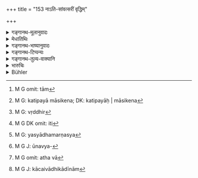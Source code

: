 +++
title = "153 नाऽति-सांवत्सरीं वृद्धिम्"

+++

<details><summary>गङ्गानथ-मूलानुवादः</summary>

One shall not pay or receive an interest beyond the annual, or what is unapproved (or unaccumulated); nor compound interest, nor periodical interest, nor that which is (privately) stipulated, nor corporeal.—(153)
</details>

<details><summary>मेधातिथिः</summary>

संवत्सरे भवा **सांवत्सरी** । ताम्[^३३९] **अति**क्रान्ता **सांवत्सरी** । भवप्रत्ययार्थः सामर्थ्याद् अन्तर्भूतः । अथ वा संवत्सरम् अतिक्रान्ता **अतिसंवत्सरेति** प्राप्ते वृद्धीकारौ छन्दस्तुल्यत्वात् कर्तव्यौ । 


[^३३९]:
     M G omit: tām

येषां वृद्धिर् अनन्तप्रक्रान्तपञ्चकं[^३४०] शतं सर्ववर्णविषया सा संवत्सरं यावद् ग्रहीतव्या, नातीते संवत्सरे । अथ वा यावत् संवत्सरम् । संवत्सरो वर्षः । तावद्[^३४१] वृद्धिर् न मार्गिणीया[^३४२] । अधमर्णेनापि संवत्सराद् ऊर्ध्वं न विलंबितव्यम् ।   

**विनिर्हरेद्** विनिष्कृष्य स्वधनाद् आरभ्योपनयेद् इत्य् अर्थः । अर्वाग् अपि संवत्सराद् या दीयते साप्य् अतिक्रान्तसंवत्सरैव । 


- अथ वा मासाद् आरभ्य संवत्सरस्य यावद् वृद्धिः परिमाणतो निरूपितव्या । मासेन यद् वर्द्धते संवत्सरेण वेत्य् एवं प्रयोगः कर्तव्यः, न तु संवत्सरद्वयस्य लाभार्थी कदाचिच् चिरकालं ग्राहयति किं मे कतिपयमासिकेन[^३४३] लाभेन यदि द्वे वर्षे ततो ऽधिकं वा गृह्णासि, तद्ग्रहणे एषा वेयता कालेन वृद्धिस् तत्रार्वाचीनम् अपि ददद् अधर्मर्णे द्विसांवत्सरीं यथाकालकृतां तदा दाप्येत । "एकां वृद्धिम् अनादेयां न दद्यान् नापि दापयेत्" इति । यथा मासिकी वृद्धिः प्रथमे मासि द्वितीय एवाह्नि शोधयन् दाप्यते तथा यदैवम् अभ्युपैति संवत्सरेण यद् वर्धत इति तदा तथैव दाप्यते, न तु तदधिककालकृता । 


[^३४३]:
     M G: katipayā māsikena; DK: katipayāḥ | māsikena

**न चादृष्टां विनिर्हरेत्** । शास्त्रे या न दृष्टा दशैकादशिकाद्या पञ्चकाद् अधिका न तां गृह्णीयात् । "व्यतिरिक्ता न सिध्यति" (म्ध् ८.१५२) इत्य् अस्यैवायम् अनुवाद इति <u>केचित्</u> । इदं तु युक्तम् । **अदृष्टाम्** अनुपचिताम् इत्य् अर्थः । यावद् बहुभिर् मासैर् न संहतीभूता तावन् न ग्राह्या दिवसवृद्धिर् मासवृद्धिः ।

- <u>ननु</u> च "मासस्य वृद्धिं[^३४४] गृह्णीयात्" (म्स्ह् ८.१४२) इत्य् उक्तम् । 


[^३४४]:
     M G: vṛddhir

<u>परिमाणं</u> मासिकं तद्वृद्धेर् न तु ग्रहणम् ।   
**चक्रवृद्धिः कालवृद्धिः कारिका कायिका च या**, ताम् अपि न **विनिर्हरेद्** इत्य् अनुषङ्गः । नैवादद्याद् इति[^३४५] । यद्य् अप्य् अधमर्णस्य[^३४६] प्रतिषेधस् तथापि सामर्थ्याद् उत्तमर्णस्यैव द्रष्टव्यः । अधमर्णो ह्य् आर्तः किं न करोति । अथ वा विनिर्हारो ग्रहणम् एव । तेनोत्तमर्णस्यैव शाब्दः प्रतिषेधः ।



[^३४६]:
     M G: yasyādhamarṇasya


[^३४५]:
     M G DK omit: iti

- <u>ननु</u> च द्विकादिवृद्धिविधानाच् चक्रवृद्ध्यादीनान् प्राप्तिर् एव नास्ति । किं प्रतिषेधानुषङ्गेण ।

- <u>उच्यते</u> । अप्राप्तः प्रतिषेधः पाक्षिकीं वृद्धिम् अनुमापयति । यथाधाने न ब्रह्मसामाभिगायेद् इत्य् अविहितं सामगानं प्रतिषेधेनास्तीति ज्ञापयति । तेनैता अपि प्रतिषेधद्वारेणाभ्यनुज्ञायन्ते । केषांचिद् दूरव्यवहारिणां[^३४७] चक्रवृद्ध्यादयो ऽपि भवन्ति । तेन स्थलपथवारिपथिका वणिजो यथोक्तम्-


[^३४७]:
     M G J: ūnavya-

- कान्तारगास् तु दशकं सामुद्रा विंशकं शतम् ।

- दद्युर् वा स्वकृतां वृद्धिं सर्वे सर्वासु जातिषु ॥ इति । (य्ध् २.४१)

कान्तारगादीनाम् एव स्वकृता सर्वजातिविषया साधारणी वृद्धिर् न त्व् अन्येषाम् । तत्र चक्रवृद्धिः स्मृत्यन्तरे पठिता- "वृद्धेर् वृद्धिश् चक्रवृद्धिः" (न्स्म् १.८९) ।

<u>अन्ये तु</u> चक्रवद्यानं गन्त्र्यादि,[^३४८] तद्वृद्धिश् चक्रवृद्धिः । तेषां यस्मिन्न् अहनि चक्रं वर्तते तत्रैव वृद्धिः । यदा तु नदीसंतारे दुर्दिनादिना अप्रयाणं तदा नास्ति वृद्धिः । एवम् अन्येषाम् अपि बलीवर्दादिवाह्यप्रयोक्तॄणाम् ईदृशी वृद्धिश् चक्रवृद्दिर् उच्यते ।  
**कालवृद्धिः** "प्रतिमासं तु कालिका" (च्ड़्। न्स्म् १.८८) । मासग्रहणम् उपलक्षणार्थम् । यानुपचिता वृद्धिर् दिवसे दिवसे गृह्यते मासि मासि वा यस्याः कालो न प्रतीक्ष्यते अथ चैतस्मिन् काले यदि न[^३४९] ददासि तदा द्विगुणीभवति धनम् इत्य् एकरूपा कालवृद्धिः ।   

**कारिता** । इत्थंकृतां यावती वा परस्परोपकारापेक्षयोत्तमर्णाधर्मर्णौ कुरुतः । एषापि दिग्भागवणिजाम् एव । अन्येषां तु "व्यतिरिक्ता न सिध्यति" इत्य् उक्तम्, "पञ्चकं शतम् अर्हति" (म्ध् ८.१५२) इति । 

- अथ वा[^३५०] हिरण्ये प्रयुक्ते वासांसि वृद्ध्या गृह्यन्ते, तत्राधिलक्षणं द्रव्यम्, सा **कारिता,** यथाभोगलाभे न्यासरूपविषये च स्यात् । 


[^३५०]:
     M G omit: atha vā

**कायिका** कायकर्मणा संशोध्या । कायजीविका च, एषां क्रमेण क्रमेलकादिजीविनाम्[^३५१] ॥ ८.१५३ ॥


[^३५१]:
     M G J: kācaivādhikādīnām
</details>

<details><summary>गङ्गानथ-भाष्यानुवादः</summary>

‘*Sāmvatsarī*’—*means* ‘*pertaining to the samvatsara*,’ ‘*annual*’;
what is in excess of this ‘*is atisāmvatsarī*,’ ‘*beyond the annual*’;
the idea of *pertinence* being implied by the nominal affix. Or we may
first form the compound ‘*atisamvatsara*’ in the sense of ‘beyond the
year,’ and then have the vowel-changes, giving the form
‘*atisāmvatsarī*.’

The interest that has been sanctioned in connection with all castes,—at
the rate of 5 per cent, shall be realised for one year, and after the
lapse of the year. Or, the meaning may be that no interest shall be
realised during the year,—and after the year the debtor shall not delay
the payment of interest.

‘*Nirharet*,’ ‘*shall pay*,’—*i.e*., taking out of his own stock, offer
to the creditor; what is paid before the year has expired would also be
‘*beyond* *the* *annual*.’

Or, the meaning may be that at the time of the transaction itself, it
shall be determined whether the interest shall be computed monthly or
yearly. It would not be right for a man desirous of earning interest for
two years, to make the other party accept the loan for that long period
the idea in his mind being—‘what would be the use of earning the
interest for a few months only?—if the principal is allowed to remain
with him for two years, then I shall earn a decent interest.’ In such a
case the man would so arrange the advance to the debtor that the
interest would be paid after two years. That such a course would not be
right is clearly indicated by such texts as—‘one shall neither pay, nor
cause another to pay, interest in such a single instalment as may be
beyond the power of the man to pay.’ In the case of interest payable
monthly, the debtor is made to pay the interest on the second day after
the lapse of the month; similarly when the stipulation is that the
interest shall be paid yearly, it should be paid on the second day after
the lapse of the year,—and not computed by any longer time.

Nor shall he receive what is ‘*adṛṣṭā*’ ‘unapproved’;—*i.e*., a rate not
sanctioned by the scriptures;—*i.e*., rates above 5 per cent., such as
10 per cent., or 11 per cent.

Some people hold that this is only a reiteration of what has been said
(under 152) that ‘an excessive rate of interest is not payable.’

The right explanation of ‘*adṛṣṭā*’ therefore is ‘*unaccumulated*’;—the
meaning being that interest shall not be received by the clay, or by the
month, until it has accumulated during several months.

“But under 142 it has been declared that one may take ‘monthly
interest.’”

What is meant by that is that the interest shall he computed by the
month, and not that it shall be received month by month.

‘*Compound interest*’:—the various kinds of interest from here down to
the ‘*corporeal*,’ should be construed with ‘*he shall not pay*.’ Though
the prohibition is literally addressed to the debtor, yet it is really
meant to be addressed to the creditor; for the debtor, being in
distress,—what is there that he may not do?

Or, what is directly meant by ‘*nirharet*’ is *receiving* itself; so
that the prohibition would he addressed literally to the creditor
directly.

“In as much as the rates of interest have been fixed at 2, 3, 4 or 5 per
cent, there is no possibility of ‘compound interest’ being paid or
received: what then is the need of the present prohibition?”

Our answer is as follows:—This prohibition itself is indicative of the
fact that it is open to the creditor to charge such interest also. Just
as the prohibition that ‘the Brāhmaṇa shall not sing Sāman during
Fire-laying’ is indicative of the fact that though no such Sama-singing
is actually prescribed in connection with Fire-laying, yet it is open to
the priest to do it. Thus the possibility of the various kinds of
interest here mentioned being charged is indicated by this prohibition
itself. For instance, in the case of men carrying on inferior kinds of
business, the ‘compound’ and other interests are actually paid; it is
thus that in connection with traders on land and water, etc., varying
rates of interest have been prescribed: ‘Those trading in forests should
pay ten per cent., those on the sea twenty per cent.; or among all
castes people may pay any interest that has been stipulated among
themselves’ (Yājñavalkya, *Vyavahāra*, 38). ‘Interest stipulated among
themselves’ has thus been sanctioned by this other Smṛti-text among all
castes, in relation to only those that trade in the forest, etc.; so
that ‘compound interest’ is not permissible in other eases.

Interest charged on interest is called ‘*compound interest*,’
‘*cakravṛddhi*.’ Others however explain the term ‘*cakravṛddhi*’ as
‘wheel-interest’; that in the case of wheeled conveyances, like the
cart, etc., interest is paid only for those days on which they are used;
and on days when the man has to go by boat, in the crossing of large
rivers, no interest is paid. In the case of oxen and other things that
are used as conveyances, interest is paid in this same manner and it is
this that is called ‘wheel-interest.’

‘*Periodical interest*’;—“Interest computed month by month is called
‘periodical’”—says a text. But ‘month’ is mentioned only by way of
illustration; what is meant is that interest which is not allowed to
accumulate, being realised day by day, or month by month, and no time is
allowed. Another kind of ‘periodical interest’ is that in which the
creditor has stipulated—‘if you do not pay the interest at such and such
a time, my principal shall become doubled.’

‘*Privately stipulated*’;—when the creditor and the debtor tlx upon a
special rate of interest, in view of each other’s requirements. This
also is possible only in the case of distant traders. As for others, it
has been declared—‘successive interest is not payable’ and ‘he is
entitled to only 5 per cent.’

Or, when what is lent is *gold*, and what is received in interest is
*cloth*—whose real character is that of a *deposit*,—it is a case of
‘*privately stipulated*’ interest; and this would have the character of
usufruct, in the case of what has not been kept as a pledge.

‘*Corporeal*’—payable by bodily labour. This would be possible only in
the case of labourers...... (?)—(153)
</details>

<details><summary>गङ्गानथ-टिप्पन्यः</summary>

‘A creditor may take, for the term of a year, interest which has been
settled by the following agreement—“when one, two or three months have
passed, the interest on the capital shall be calculated and paid to me
at one time”; but he shall not take the interest according to the
agreement, if the year has passed’ (Kullūka and Rāghavānanda);—‘If the
creditor does not take the money due for two or three years, and the
debtor pays then, the creditor shall not take more interest than for one
year’ (Govindarāja).

‘*Adrṣṭam*’—‘Not found (in the *Śāstras*)’ (Medhātithi, Kullūka and
Rāghavānanda);—‘not accumulated by the lapse of several months’
(Medhātithi, alternatively and Nārāyaṇa).

‘*Kālavṛddhiḥ*’—‘Periodical (*i.e*., monthly) interest’ (Medhātithi,
Govindarāja, Nārāyaṇa and Kullūka, who is not rightly represented by
Buhler).—See Nārada —‘*Pratimāsam bhavantī yā vṛddhiḥ sā kālikā sṛmtā*
(*smṛta*?)’ (‘*kālikā*’ being the technical name for *monthly interest*,
*kālavṛddhiḥ*).

‘*Kāyikā*’—‘To be paid by bodily labour’ (Medhātithi),—or ‘by the use of
a pledged animal or slave’ (Medhātithi, alternative, Kullūka,
Rāghavānanda and Nandana).

This verse is quoted in *Vivādaratnākara* (p. 9), which adds the
following notes:—‘*Atisāṃvatsarī*’ is that which has gone beyond a year.
The meaning is that if the creditor, suspecting an early repayment of
the loan, should stipulate that the loan must continue for a certain
time, then he cannot stipulate for more than a year. Halāyudha, however
holds the meaning to be that however much be the eagerness of the
creditor to earn much interest, he should receive payment before one
year passes, and not beyond that.—Nor should he receive an interest that
is ‘*adṛṣtā*,’ ‘not permitted by the scriptures.’—There are four kinds
of interest not permitted,—*cakravṛddhi*, *kālavṛddhi*, *kāritā* and
*kāyikā*; these he should not take.

It is quoted in *Madanapārijāta* (p. 229);—in *Vīdhanapārijāta* (II, p.
252);—in *Nṛsiṃhaprasāda* (Āhnika, 36a);—and in *Kṛtyakalpataru* (67b),
which adds the explanation.—‘The interest is to be calculated from the
first month upto the end of the year, and not beyond that.’
</details>

<details><summary>गङ्गानथ-तुल्य-वाक्यानि</summary>

*Gautama* (12.30, 34-35).—‘Some declare that the said rates of interest
should not be paid longer than a year. The following are the special
forms of interest:—Compound interest, Periodical interest, Stipulated
interest, Corporal interest, Daily interest and interest in the shape of
using the pledge.’

*Nārada* (l.102-104)—‘Interest has been declared in lawbooks to be of
four kinds:—Periodical, Stipulated, *Kāyikā*, and Compound. That which
runs by the month is Periodical interest; that promised by the debtor
himself is Stipulated interest; interest at the rate of one Paṇa and a
quarter, paid regularly without diminishing the principal, is denoted
*Kāyikā* interest; interest upon interest is called Compound interest.’

*Bṛhaspati* (11.4-12).—‘Interest has been declared by some to be of four
kinds; by others, of five kinds; and by others again, of six kinds.
*Kāyikā*, *Kālikā*, *Cakravṛddhi*, *Kāritā*, *Śikhāvṛddhi*, and
*Bhogalābha*. *Kāyikā* interest is in the form of bodily labour;
*Kālikā* is what is due every month; *Cakravṛddhi* is interest on
interest; *Kāritā* is interest promised by the debtor; when interest is
received every day, it is called *Śikhāvṛddhi*; because it grows
constantly like *hair*, except on the loss of the head, that is, the
payment of the principal. The use of a mortgaged house, or the produce
of a field, is termed *Bhogalābha*. *Sikhā* interest, *Kāyikā* interest
and *Bhogalābha* interest shall be realised by the creditor so long as
the principal remains unpaid. But the use of a pledge after twice the
principal has been realised, compound interest, and the exaction of the
interest and the principal together are usury and are reprehensible.’

*Śukranīti* (4.5.638).—‘Creditors take away people’s wealth by the
compound rate of interest; so the King should protect the people from
them.’
</details>

<details><summary>भारुचिः</summary>

> **नातिसांवत्सरीं वृद्धिं**

**नातिसांवत्सरीं वृद्धिं** गृह्णीयात्, यदि वृद्धिमहत्त्वात् संवत्सर एव तद्धनं द्विगुणीभवति । अन्यथा तु परस्ताद् अपि संवत्सरस्य गृह्णीयात् यावत् तद्द्वैगुण्यम् । तथा च गौतमः- "चिरस्थाने द्वैगुण्यं प्रयोगस्य" इति । अन्ये तु लब्धीम् अपि वृद्धिम् अशीतिपञ्चाशद्भागलक्षणां नातिवत्सरीं मन्यन्ते, धर्म[विरोधात् त]स्याः ।

> **न चादृष्टाम् [पुनर्] **

शास्त्रैः स्वयंकल्पितां द्विकादिवृद्धिभ्यो ऽन्याम्

> **हरेत् ।**

अथ वादृष्टाम् अनुपचिताम् इत्य् अर्थः । प्रतिमासं न गृह्णीयात्, प्रतिमासोपजातांस् तु तावत् गृह्णीयात् यावद् द्वैगुण्यम् ।

> **[चक्रवृद्धिः कालवृद्धिः कारिता कायिका च या]  ॥ ८.१५२ ॥**

परस्परोपकारापेक्षया स्वयं कृता वृद्धिकल्पाभ्यनुज्ञायते चक्रवद् यानसंयुक्ता वृद्धिश् **चक्रवृद्धिः** । अथ वा चक्रवद् आवर्तते । प्रतिमासं या [वर्धते सा । कालवृद्धिः] काल्[आन्तरे ऽस्]यैतद् धनं वर्धते, न संप्रत्येव । एतच् च प्रीत्या कल्प्यते, स्वयम् अनुग्राह्यतया परस्य । अथ वा अस्मिन् काले अप्रयच्छतस् तथैव [वर्धते यथानिश्चितं] स्वयम् एव प्रयोक्त्रा गृहीत्रा च देशकालकार्यावस्थापेक्षया । इयं चाभिहितापवादकृतानुसाराद् अधिकेति । **कायिका** कायिककर्मसंशोध्या ॥ ८.१५२ ॥
</details>

<details><summary>Bühler</summary>

153	Let him not take interest beyond the year, nor such as is unapproved, nor compound interest, periodical interest, stipulated interest, and corporal interest.
</details>
